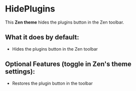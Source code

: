 
# HidePlugins

This **Zen theme** hides the plugins button in the Zen toolbar.

## What it does by default:
  - Hides the plugins button in the Zen toolbar

## Optional Features (toggle in Zen's theme settings):
  - Restores the plugin button in the toolbar
